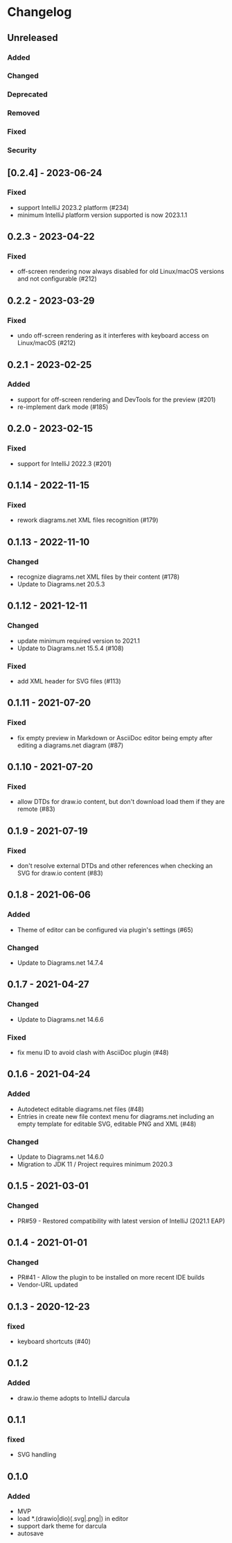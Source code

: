 # Changelog

## Unreleased

### Added

### Changed

### Deprecated

### Removed

### Fixed

### Security

## [0.2.4] - 2023-06-24

### Fixed
- support IntelliJ 2023.2 platform (#234)
- minimum IntelliJ platform version supported is now 2023.1.1

## 0.2.3 - 2023-04-22

### Fixed
- off-screen rendering now always disabled for old Linux/macOS versions and not configurable (#212)

## 0.2.2 - 2023-03-29

### Fixed
- undo off-screen rendering as it interferes with keyboard access on Linux/macOS (#212)

## 0.2.1 - 2023-02-25

### Added
- support for off-screen rendering and DevTools for the preview (#201)
- re-implement dark mode (#185)

## 0.2.0 - 2023-02-15

### Fixed
- support for IntelliJ 2022.3 (#201)

## 0.1.14 - 2022-11-15

### Fixed
- rework diagrams.net XML files recognition (#179)

## 0.1.13 - 2022-11-10

### Changed
- recognize diagrams.net XML files by their content (#178)
- Update to Diagrams.net 20.5.3

## 0.1.12 - 2021-12-11

### Changed
- update minimum required version to 2021.1
- Update to Diagrams.net 15.5.4 (#108)

### Fixed
- add XML header for SVG files (#113)

## 0.1.11 - 2021-07-20

### Fixed
- fix empty preview in Markdown or AsciiDoc editor being empty after editing a diagrams.net diagram (#87)

## 0.1.10 - 2021-07-20

### Fixed
- allow DTDs for draw.io content, but don't download load them if they are remote (#83)

## 0.1.9 - 2021-07-19

### Fixed
- don't resolve external DTDs and other references when checking an SVG for draw.io content (#83)

## 0.1.8 - 2021-06-06

### Added
- Theme of editor can be configured via plugin's settings (#65)

### Changed
- Update to Diagrams.net 14.7.4

## 0.1.7 - 2021-04-27

### Changed
- Update to Diagrams.net 14.6.6

### Fixed
- fix menu ID to avoid clash with AsciiDoc plugin (#48)

## 0.1.6 - 2021-04-24

### Added
- Autodetect editable diagrams.net files (#48)
- Entries in create new file context menu for diagrams.net including an empty template for editable SVG, editable PNG and XML (#48)

### Changed
- Update to Diagrams.net 14.6.0
- Migration to JDK 11 / Project requires minimum 2020.3

## 0.1.5 - 2021-03-01

### Changed
- PR#59 - Restored compatibility with latest version of IntelliJ (2021.1 EAP)

## 0.1.4 - 2021-01-01

### Changed
- PR#41 - Allow the plugin to be installed on more recent IDE builds
- Vendor-URL updated

## 0.1.3 - 2020-12-23

### fixed
- keyboard shortcuts (#40)

## 0.1.2

### Added
- draw.io theme adopts to IntelliJ darcula

## 0.1.1

### fixed
- SVG handling

## 0.1.0

### Added
- MVP
- load *.(drawio|dio)(.svg|.png|) in editor
- support dark theme for darcula
- autosave
